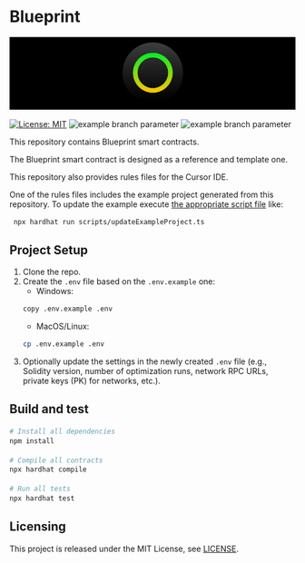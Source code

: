 # Blueprint

<p align="center">
  <img src="./docs/media/brlc-cover.png">
</p>

[![License: MIT](https://img.shields.io/badge/License-MIT-yellow.svg)](https://opensource.org/licenses/MIT)
![example branch parameter](https://github.com/cloudwalk/brlc-blueprint/actions/workflows/build.yml/badge.svg?branch=main)
![example branch parameter](https://github.com/cloudwalk/brlc-blueprint/actions/workflows/test.yml/badge.svg?branch=main)

This repository contains Blueprint smart contracts.

The Blueprint smart contract is designed as a reference and template one.

This repository also provides rules files for the Cursor IDE.

One of the rules files includes the example project generated from this repository.
To update the example execute [the appropriate script file](scripts/updateExampleProject.ts) like:
```bash
 npx hardhat run scripts/updateExampleProject.ts 
```


## Project Setup
1. Clone the repo.
2. Create the `.env` file based on the `.env.example` one:
   * Windows:
    ```sh
    copy .env.example .env
    ```
   * MacOS/Linux:
    ```sh
    cp .env.example .env
    ```
3. Optionally update the settings in the newly created `.env` file (e.g., Solidity version, number of optimization runs, network RPC URLs, private keys (PK) for networks, etc.).

## Build and test

```sh
# Install all dependencies
npm install

# Compile all contracts
npx hardhat compile

# Run all tests
npx hardhat test
```

## Licensing

This project is released under the MIT License, see [LICENSE](./LICENSE).
